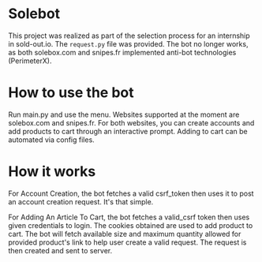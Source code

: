 # Solebot

This project was realized as part of the selection process for an internship in sold-out.io. The `request.py` file was provided. The bot no longer works, as both solebox.com and snipes.fr implemented anti-bot technologies (PerimeterX).

# How to use the bot

Run main.py and use the menu. Websites supported at the moment are solebox.com and snipes.fr. For both websites, you can create accounts and add products to cart through an interactive prompt. Adding to cart can be automated via config files.

# How it works

For Account Creation, the bot fetches a valid csrf_token then uses it to post an account creation request. It's that simple.

For Adding An Article To Cart, the bot fetches a valid_csrf token then uses given credentials to login. The cookies obtained are used to add product to cart. The bot will fetch available size and maximum quantity allowed for provided product's link to help user create a valid request. The request is then created and sent to server.
